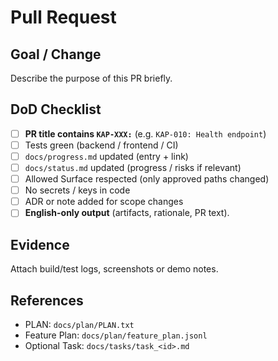 # Pull Request

## Goal / Change
Describe the purpose of this PR briefly.

## DoD Checklist
- [ ] **PR title contains `KAP-XXX:`** (e.g. `KAP-010: Health endpoint`)  
- [ ] Tests green (backend / frontend / CI)  
- [ ] `docs/progress.md` updated (entry + link)  
- [ ] `docs/status.md` updated (progress / risks if relevant)  
- [ ] Allowed Surface respected (only approved paths changed)  
- [ ] No secrets / keys in code  
- [ ] ADR or note added for scope changes  
- [ ] **English-only output** (artifacts, rationale, PR text).  

## Evidence
Attach build/test logs, screenshots or demo notes.

## References
- PLAN: `docs/plan/PLAN.txt`  
- Feature Plan: `docs/plan/feature_plan.jsonl`  
- Optional Task: `docs/tasks/task_<id>.md`  

